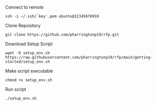 Connect to remote 
```
ssh -i ~/.ssh/`key'.pem ubuntu@12345678910
```

Clone Repository 
```
git clone https://github.com/pharringtonp19/rfp.git  
```

Download Setup Script
```
wget -O setup_env.sh https://raw.githubusercontent.com/pharringtonp19/rfp/main/getting-started/setup_env.sh
```

Make script executable
```
chmod +x setup_env.sh
```

Run script
```
./setup_env.sh
```
